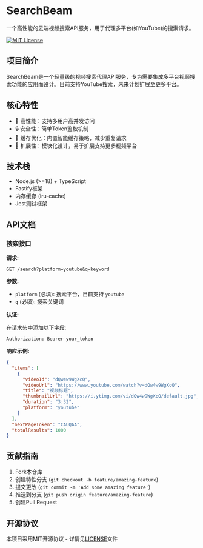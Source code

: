 # SearchBeam

一个高性能的云端视频搜索API服务，用于代理多平台(如YouTube)的搜索请求。

[![MIT License](https://img.shields.io/badge/License-MIT-green.svg)](LICENSE)

## 项目简介

SearchBeam是一个轻量级的视频搜索代理API服务，专为需要集成多平台视频搜索功能的应用而设计。目前支持YouTube搜索，未来计划扩展至更多平台。

## 核心特性

- 🚀 高性能：支持多用户高并发访问
- 🔒 安全性：简单Token鉴权机制
- 🔄 缓存优化：内置智能缓存策略，减少重复请求
- 🔌 扩展性：模块化设计，易于扩展支持更多视频平台

## 技术栈

- Node.js (>=18) + TypeScript
- Fastify框架
- 内存缓存 (lru-cache)
- Jest测试框架

## API文档

### 搜索接口

**请求:**

```
GET /search?platform=youtube&q=keyword
```

**参数:**

- `platform` (必填): 搜索平台，目前支持 `youtube`
- `q` (必填): 搜索关键词

**认证:**

在请求头中添加以下字段:

```
Authorization: Bearer your_token
```

**响应示例:**

```json
{
  "items": [
    {
      "videoId": "dQw4w9WgXcQ",
      "videoUrl": "https://www.youtube.com/watch?v=dQw4w9WgXcQ",
      "title": "视频标题",
      "thumbnailUrl": "https://i.ytimg.com/vi/dQw4w9WgXcQ/default.jpg",
      "duration": "3:32",
      "platform": "youtube"
    }
  ],
  "nextPageToken": "CAUQAA",
  "totalResults": 1000
}
```

## 贡献指南

1. Fork本仓库
2. 创建特性分支 (`git checkout -b feature/amazing-feature`)
3. 提交更改 (`git commit -m 'Add some amazing feature'`)
4. 推送到分支 (`git push origin feature/amazing-feature`)
5. 创建Pull Request

## 开源协议

本项目采用MIT开源协议 - 详情见[LICENSE](LICENSE)文件
